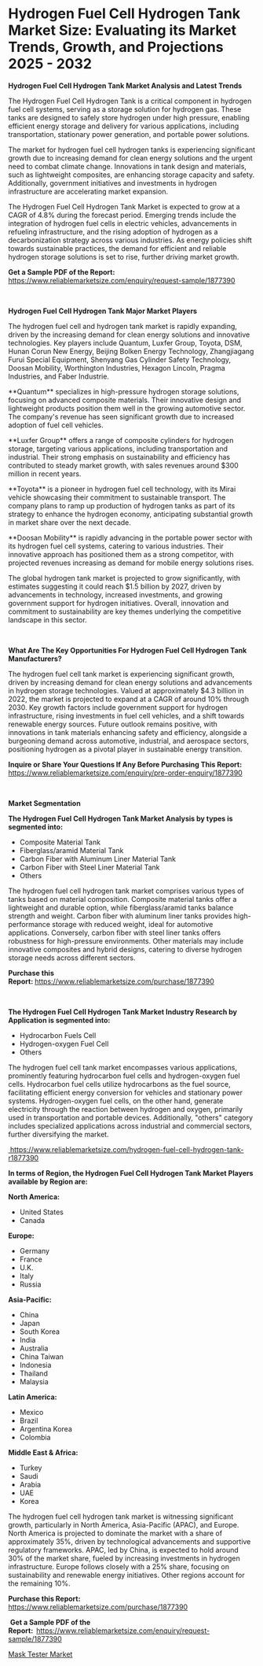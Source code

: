 <p><h1>Hydrogen Fuel Cell Hydrogen Tank Market Size: Evaluating its Market Trends, Growth, and Projections 2025 - 2032</h1></p><p><strong>Hydrogen Fuel Cell Hydrogen Tank Market Analysis and Latest Trends</strong></p>
<p><p>The Hydrogen Fuel Cell Hydrogen Tank is a critical component in hydrogen fuel cell systems, serving as a storage solution for hydrogen gas. These tanks are designed to safely store hydrogen under high pressure, enabling efficient energy storage and delivery for various applications, including transportation, stationary power generation, and portable power solutions.</p><p>The market for hydrogen fuel cell hydrogen tanks is experiencing significant growth due to increasing demand for clean energy solutions and the urgent need to combat climate change. Innovations in tank design and materials, such as lightweight composites, are enhancing storage capacity and safety. Additionally, government initiatives and investments in hydrogen infrastructure are accelerating market expansion.</p><p>The Hydrogen Fuel Cell Hydrogen Tank Market is expected to grow at a CAGR of 4.8% during the forecast period. Emerging trends include the integration of hydrogen fuel cells in electric vehicles, advancements in refueling infrastructure, and the rising adoption of hydrogen as a decarbonization strategy across various industries. As energy policies shift towards sustainable practices, the demand for efficient and reliable hydrogen storage solutions is set to rise, further driving market growth.</p></p>
<p><strong>Get a Sample PDF of the Report:&nbsp;</strong> <a href="https://www.reliablemarketsize.com/enquiry/request-sample/1877390?utm_campaign=1743&utm_medium=2&utm_source=Github&utm_content=ia&utm_term=28022025&utm_id=hydrogen-fuel-cell-hydrogen-tank">https://www.reliablemarketsize.com/enquiry/request-sample/1877390</a></p>
<p>&nbsp;</p>
<p><strong>Hydrogen Fuel Cell Hydrogen Tank Major Market Players</strong></p>
<p><p>The hydrogen fuel cell and hydrogen tank market is rapidly expanding, driven by the increasing demand for clean energy solutions and innovative technologies. Key players include Quantum, Luxfer Group, Toyota, DSM, Hunan Corun New Energy, Beijing Bolken Energy Technology, Zhangjiagang Furui Special Equipment, Shenyang Gas Cylinder Safety Technology, Doosan Mobility, Worthington Industries, Hexagon Lincoln, Pragma Industries, and Faber Industrie.</p><p>**Quantum** specializes in high-pressure hydrogen storage solutions, focusing on advanced composite materials. Their innovative design and lightweight products position them well in the growing automotive sector. The company's revenue has seen significant growth due to increased adoption of fuel cell vehicles.</p><p>**Luxfer Group** offers a range of composite cylinders for hydrogen storage, targeting various applications, including transportation and industrial. Their strong emphasis on sustainability and efficiency has contributed to steady market growth, with sales revenues around $300 million in recent years.</p><p>**Toyota** is a pioneer in hydrogen fuel cell technology, with its Mirai vehicle showcasing their commitment to sustainable transport. The company plans to ramp up production of hydrogen tanks as part of its strategy to enhance the hydrogen economy, anticipating substantial growth in market share over the next decade.</p><p>**Doosan Mobility** is rapidly advancing in the portable power sector with its hydrogen fuel cell systems, catering to various industries. Their innovative approach has positioned them as a strong competitor, with projected revenues increasing as demand for mobile energy solutions rises.</p><p>The global hydrogen tank market is projected to grow significantly, with estimates suggesting it could reach $1.5 billion by 2027, driven by advancements in technology, increased investments, and growing government support for hydrogen initiatives. Overall, innovation and commitment to sustainability are key themes underlying the competitive landscape in this sector.</p></p>
<p>&nbsp;</p>
<p><strong>What Are The Key Opportunities For Hydrogen Fuel Cell Hydrogen Tank Manufacturers?</strong></p>
<p><p>The hydrogen fuel cell tank market is experiencing significant growth, driven by increasing demand for clean energy solutions and advancements in hydrogen storage technologies. Valued at approximately $4.3 billion in 2022, the market is projected to expand at a CAGR of around 10% through 2030. Key growth factors include government support for hydrogen infrastructure, rising investments in fuel cell vehicles, and a shift towards renewable energy sources. Future outlook remains positive, with innovations in tank materials enhancing safety and efficiency, alongside a burgeoning demand across automotive, industrial, and aerospace sectors, positioning hydrogen as a pivotal player in sustainable energy transition.</p></p>
<p><strong>Inquire or Share Your Questions If Any Before Purchasing This Report:</strong> <a href="https://www.reliablemarketsize.com/enquiry/pre-order-enquiry/1877390?utm_campaign=1743&utm_medium=2&utm_source=Github&utm_content=ia&utm_term=28022025&utm_id=hydrogen-fuel-cell-hydrogen-tank">https://www.reliablemarketsize.com/enquiry/pre-order-enquiry/1877390</a></p>
<p>&nbsp;</p>
<p><strong>Market Segmentation</strong></p>
<p><strong>The Hydrogen Fuel Cell Hydrogen Tank Market Analysis by types is segmented into:</strong></p>
<p><ul><li>Composite Material Tank</li><li>Fiberglass/aramid Material Tank</li><li>Carbon Fiber with Aluminum Liner Material Tank</li><li>Carbon Fiber with Steel Liner Material Tank</li><li>Others</li></ul></p>
<p><p>The hydrogen fuel cell hydrogen tank market comprises various types of tanks based on material composition. Composite material tanks offer a lightweight and durable option, while fiberglass/aramid tanks balance strength and weight. Carbon fiber with aluminum liner tanks provides high-performance storage with reduced weight, ideal for automotive applications. Conversely, carbon fiber with steel liner tanks offers robustness for high-pressure environments. Other materials may include innovative composites and hybrid designs, catering to diverse hydrogen storage needs across different sectors.</p></p>
<p><strong>Purchase this Report:&nbsp;</strong><a href="https://www.reliablemarketsize.com/purchase/1877390?utm_campaign=1743&utm_medium=2&utm_source=Github&utm_content=ia&utm_term=28022025&utm_id=hydrogen-fuel-cell-hydrogen-tank">https://www.reliablemarketsize.com/purchase/1877390</a></p>
<p>&nbsp;</p>
<p><strong>The Hydrogen Fuel Cell Hydrogen Tank Market Industry Research by Application is segmented into:</strong></p>
<p><ul><li>Hydrocarbon Fuels Cell</li><li>Hydrogen-oxygen Fuel Cell</li><li>Others</li></ul></p>
<p><p>The hydrogen fuel cell tank market encompasses various applications, prominently featuring hydrocarbon fuel cells and hydrogen-oxygen fuel cells. Hydrocarbon fuel cells utilize hydrocarbons as the fuel source, facilitating efficient energy conversion for vehicles and stationary power systems. Hydrogen-oxygen fuel cells, on the other hand, generate electricity through the reaction between hydrogen and oxygen, primarily used in transportation and portable devices. Additionally, "others" category includes specialized applications across industrial and commercial sectors, further diversifying the market.</p></p>
<p><a href="https://www.reliablemarketsize.com/hydrogen-fuel-cell-hydrogen-tank-r1877390?utm_campaign=1743&utm_medium=2&utm_source=Github&utm_content=ia&utm_term=28022025&utm_id=hydrogen-fuel-cell-hydrogen-tank">&nbsp;https://www.reliablemarketsize.com/hydrogen-fuel-cell-hydrogen-tank-r1877390</a></p>
<p><strong>In terms of Region, the Hydrogen Fuel Cell Hydrogen Tank Market Players available by Region are:</strong></p>
<p>
    <p> <strong> North America: </strong>
        <ul>
            <li>United States</li>
            <li>Canada</li>
        </ul>
        </p> 
    <p> <strong> Europe: </strong>
        <ul>
            <li>Germany</li>
            <li>France</li>
            <li>U.K.</li>
            <li>Italy</li>
            <li>Russia</li>
        </ul>
        </p> 
    <p> <strong> Asia-Pacific: </strong>
        <ul>
            <li>China</li>
            <li>Japan</li>
            <li>South Korea</li>
            <li>India</li>
            <li>Australia</li>
            <li>China Taiwan</li>
            <li>Indonesia</li>
            <li>Thailand</li>
            <li>Malaysia</li>
        </ul>
        </p> 
    <p> <strong> Latin America: </strong>
        <ul>
            <li>Mexico</li>
            <li>Brazil</li>
            <li>Argentina Korea</li>
            <li>Colombia</li>
        </ul>
        </p> 
    <p> <strong> Middle East & Africa: </strong>
        <ul>
            <li>Turkey</li>
            <li>Saudi</li>
            <li>Arabia</li>
            <li>UAE</li>
            <li>Korea</li>
        </ul>
    </p>
    </p>
<p><p>The hydrogen fuel cell hydrogen tank market is witnessing significant growth, particularly in North America, Asia-Pacific (APAC), and Europe. North America is projected to dominate the market with a share of approximately 35%, driven by technological advancements and supportive regulatory frameworks. APAC, led by China, is expected to hold around 30% of the market share, fueled by increasing investments in hydrogen infrastructure. Europe follows closely with a 25% share, focusing on sustainability and renewable energy initiatives. Other regions account for the remaining 10%.</p></p>
<p><strong>Purchase this Report: </strong><a href="https://www.reliablemarketsize.com/purchase/1877390?utm_campaign=1743&utm_medium=2&utm_source=Github&utm_content=ia&utm_term=28022025&utm_id=hydrogen-fuel-cell-hydrogen-tank">https://www.reliablemarketsize.com/purchase/1877390</a></p>
<p>&nbsp;<strong>Get a Sample PDF of the Report:&nbsp;&nbsp;</strong><a href="https://www.reliablemarketsize.com/enquiry/request-sample/1877390?utm_campaign=1743&utm_medium=2&utm_source=Github&utm_content=ia&utm_term=28022025&utm_id=hydrogen-fuel-cell-hydrogen-tank">https://www.reliablemarketsize.com/enquiry/request-sample/1877390</a></p>
<p><strong></strong></p>
<p><p><a href="https://github.com/sadimsamid/Market-Research-Report-List-1/blob/main/mask-tester-market.md?utm_campaign=1743&utm_medium=2&utm_source=Github&utm_content=ia&utm_term=28022025&utm_id=hydrogen-fuel-cell-hydrogen-tank">Mask Tester Market</a></p></p>